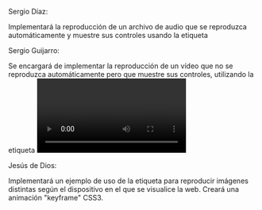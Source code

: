 Sergio Díaz:

Implementará la reproducción de un archivo de audio que se reproduzca automáticamente y muestre sus controles usando la etiqueta <audio>.
Trabajará en dos elementos de diseño que incluyan transiciones CSS3 con al menos una propiedad distinta cada uno.

Sergio Guijarro:

Se encargará de implementar la reproducción de un vídeo que no se reproduzca automáticamente pero que muestre sus controles, utilizando la etiqueta <video>.
Trabajará en dos elementos de diseño que incluyan transformaciones CSS3 distintas cada uno de ellos.

Jesús de Dios:

Implementará un ejemplo de uso de la etiqueta <picture> para reproducir imágenes distintas según el dispositivo en el que se visualice la web.
Creará una animación "keyframe" CSS3.
